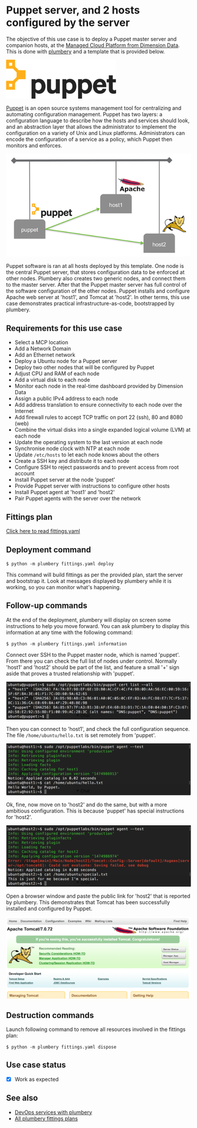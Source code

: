 # Puppet server, and 2 hosts configured by the server

The objective of this use case is to deploy a Puppet master server and companion hosts, at the [Managed Cloud Platform from Dimension Data](http://cloud.dimensiondata.com/eu/en/).
This is done with [plumbery](https://developer.dimensiondata.com/display/PLUM/Plumbery) and a template that is provided below.

![puppet](icon.png)

[Puppet](https://puppet.com/) is an open source systems management tool for centralizing and automating configuration management.
Puppet has two layers: a configuration language to describe how the hosts and services should look, and an abstraction layer that allows the administrator to implement the configuration on a variety of Unix and Linux platforms. Administrators can encode the configuration of a service as a policy, which Puppet then monitors and enforces.

![architecture](architecture.png)

Puppet software is ran at all hosts deployed by this template. One node is the central Puppet server, that stores configuration data
to be enforced at other nodes. Plumbery also creates two generic nodes, and connect them to the master server.
After that the Puppet master server has full control of the software configuration of the other nodes.
Puppet installs and configure Apache web server at 'host1', and Tomcat at 'host2'.
In other terms, this use case demonstrates practical infrastructure-as-code, bootstrapped by plumbery.

## Requirements for this use case

* Select a MCP location
* Add a Network Domain
* Add an Ethernet network
* Deploy a Ubuntu node for a Puppet server
* Deploy two other nodes that will be configured by Puppet
* Adjust CPU and RAM of each node
* Add a virtual disk to each node
* Monitor each node in the real-time dashboard provided by Dimension Data
* Assign a public IPv4 address to each node
* Add address translation to ensure connectivity to each node over the Internet
* Add firewall rules to accept TCP traffic on port 22 (ssh), 80 and 8080 (web)
* Combine the virtual disks into a single expanded logical volume (LVM) at each node
* Update the operating system to the last version at each node
* Synchronise node clock with NTP at each node
* Update `/etc/hosts` to let each node knows about the others
* Create a SSH key and distribute it to each node
* Configure SSH to reject passwords and to prevent access from root account
* Install Puppet server at the node 'puppet'
* Provide Puppet server with instructions to configure other hosts
* Install Puppet agent at 'host1' and 'host2'
* Pair Puppet agents with the server over the network

## Fittings plan

[Click here to read fittings.yaml](fittings.yaml)

## Deployment command

    $ python -m plumbery fittings.yaml deploy

This command will build fittings as per the provided plan, start the server
and bootstrap it. Look at messages displayed by plumbery while it is
working, so you can monitor what's happening.

## Follow-up commands

At the end of the deployment, plumbery will display on screen some instructions
to help you move forward. You can ask plumbery to display this information
at any time with the following command:

    $ python -m plumbery fittings.yaml information

Connect over SSH to the Puppet master node, which is named 'puppet'. From there
you can check the full list of nodes under control. Normally 'host1' and 'host2'
should be part of the list, and feature a small '+' sign aside that proves a trusted
relationship with 'puppet'.

![puppet shell](puppet.png)

Then you can connect to 'host1', and check the full configuration sequence.
The file `/home/ubuntu/hello.txt` is set remotely from 'puppet'.

![host1 shell](host1.png)

Ok, fine, now move on to 'host2' and do the same, but with a more ambitious configuration.
This is because 'puppet' has special instructions for 'host2'.

![host2 shell](host2.png)

Open a browser window and paste the public link for 'host2' that is reported by plumbery.
This demonstrates that Tomcat has been successfully installed and configured by Puppet.

![tomcat](tomcat.png)

## Destruction commands

Launch following command to remove all resources involved in the fittings plan:

    $ python -m plumbery fittings.yaml dispose

## Use case status

- [X] Work as expected

## See also

- [DevOps services with plumbery](../)
- [All plumbery fittings plans](../../)

